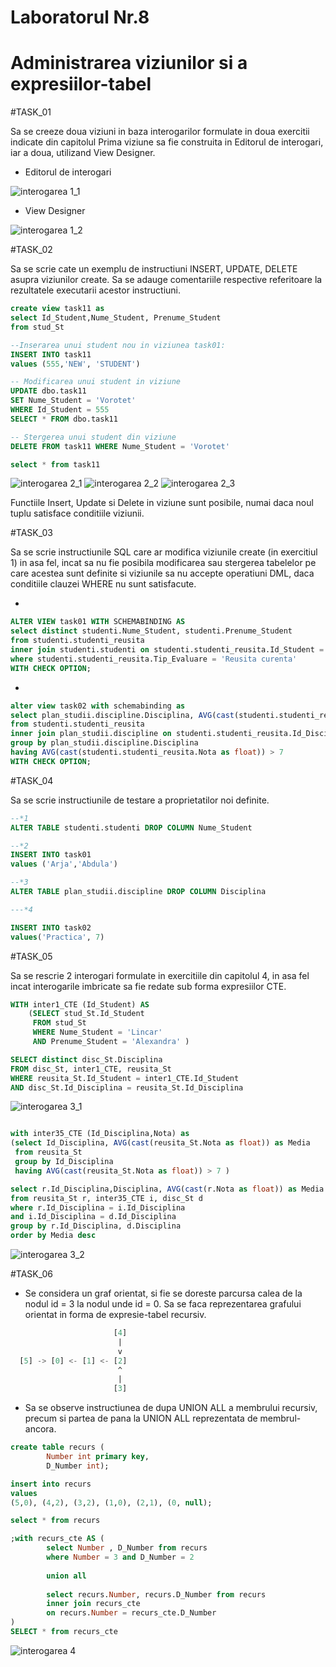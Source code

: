 # Laboratorul Nr.8
# Administrarea viziunilor si a expresiilor-tabel

#TASK_01

Sa se creeze doua viziuni in baza interogarilor formulate in doua exercitii indicate din capitolul Prima viziune sa fie construita in Editorul de interogari, iar a doua, utilizand View Designer.

* Editorul de interogari

![interogarea 1_1](Image1_1.PNG)

* View Designer

![interogarea 1_2](Image1_2.PNG)

#TASK_02

Sa se scrie cate un exemplu de instructiuni INSERT, UPDATE, DELETE asupra viziunilor create. Sa se adauge comentariile respective referitoare la rezultatele executarii acestor instructiuni.

```SQL
create view task11 as
select Id_Student,Nume_Student, Prenume_Student
from stud_St

--Inserarea unui student nou in viziunea task01:
INSERT INTO task11
values (555,'NEW', 'STUDENT')

-- Modificarea unui student in viziune
UPDATE dbo.task11
SET Nume_Student = 'Vorotet'
WHERE Id_Student = 555
SELECT * FROM dbo.task11

-- Stergerea unui student din viziune
DELETE FROM task11 WHERE Nume_Student = 'Vorotet'

select * from task11
```

![interogarea 2_1](Image2_1.PNG) ![interogarea 2_2](Image2_2.PNG) ![interogarea 2_3](Image2_3.PNG)

Functiile Insert, Update si Delete in viziune sunt posibile, numai daca noul tuplu satisface conditiile viziunii.

#TASK_03

Sa se scrie instructiunile SQL care ar modifica viziunile create (in exercitiul 1) in asa fel, incat sa nu fie posibila modificarea sau stergerea tabelelor pe care acestea sunt definite si viziunile sa nu accepte operatiuni DML, daca conditiile clauzei WHERE nu sunt satisfacute.

*
```SQL
ALTER VIEW task01 WITH SCHEMABINDING AS
select distinct studenti.Nume_Student, studenti.Prenume_Student
from studenti.studenti_reusita
inner join studenti.studenti on studenti.studenti_reusita.Id_Student = studenti.studenti.Id_Student
where studenti.studenti_reusita.Tip_Evaluare = 'Reusita curenta'
WITH CHECK OPTION;
```

*
```SQL
alter view task02 with schemabinding as
select plan_studii.discipline.Disciplina, AVG(cast(studenti.studenti_reusita.Nota as float)) as Media
from studenti.studenti_reusita
inner join plan_studii.discipline on studenti.studenti_reusita.Id_Disciplina = plan_studii.discipline.Id_Disciplina
group by plan_studii.discipline.Disciplina
having AVG(cast(studenti.studenti_reusita.Nota as float)) > 7
WITH CHECK OPTION;
```

#TASK_04

Sa se scrie instructiunile de testare a proprietatilor noi definite.

```SQL
--*1
ALTER TABLE studenti.studenti DROP COLUMN Nume_Student

--*2
INSERT INTO task01
values ('Arja','Abdula')

--*3
ALTER TABLE plan_studii.discipline DROP COLUMN Disciplina

---*4

INSERT INTO task02
values('Practica', 7)
```

#TASK_05

Sa se rescrie 2 interogari formulate in exercitiile din capitolul 4, in asa fel incat interogarile imbricate sa fie redate sub forma expresiilor CTE.

```SQL
WITH inter1_CTE (Id_Student) AS
    (SELECT stud_St.Id_Student
     FROM stud_St
     WHERE Nume_Student = 'Lincar'
     AND Prenume_Student = 'Alexandra' )

SELECT distinct disc_St.Disciplina
FROM disc_St, inter1_CTE, reusita_St
WHERE reusita_St.Id_Student = inter1_CTE.Id_Student
AND disc_St.Id_Disciplina = reusita_St.Id_Disciplina
```

![interogarea 3_1](Image3_1.PNG)

```SQL

with inter35_CTE (Id_Disciplina,Nota) as
(select Id_Disciplina, AVG(cast(reusita_St.Nota as float)) as Media
 from reusita_St
 group by Id_Disciplina
 having AVG(cast(reusita_St.Nota as float)) > 7 )

select r.Id_Disciplina,Disciplina, AVG(cast(r.Nota as float)) as Media
from reusita_St r, inter35_CTE i, disc_St d
where r.Id_Disciplina = i.Id_Disciplina
and i.Id_Disciplina = d.Id_Disciplina
group by r.Id_Disciplina, d.Disciplina
order by Media desc
```

![interogarea 3_2](Image3_2.PNG)

#TASK_06

* Se considera un graf orientat, si fie se doreste parcursa calea de la nodul id = 3 la nodul unde id = 0. Sa se faca reprezentarea grafului orientat in forma de expresie-tabel recursiv.
```SQL
                       [4]
                        |
                        v
  [5] -> [0] <- [1] <- [2]
                        ^
                        |
                       [3]
```

* Sa se observe instructiunea de dupa UNION ALL a membrului recursiv, precum si partea de pana la UNION ALL reprezentata de membrul-ancora.

```SQl
create table recurs (
		Number int primary key,
		D_Number int);

insert into recurs 
values
(5,0), (4,2), (3,2), (1,0), (2,1), (0, null);

select * from recurs

;with recurs_cte AS (
		select Number , D_Number from recurs
		where Number = 3 and D_Number = 2
		
		union all
		
		select recurs.Number, recurs.D_Number from recurs
		inner join recurs_cte
		on recurs.Number = recurs_cte.D_Number	
)
SELECT * from recurs_cte
```

![interogarea 4](Image4.PNG)